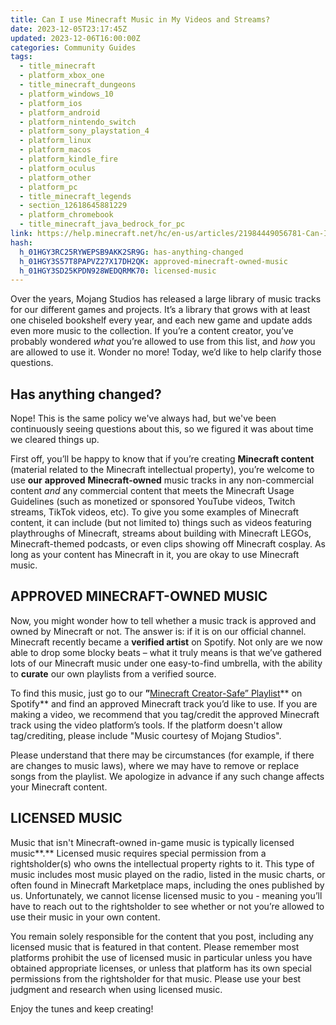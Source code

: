 ```yaml
---
title: Can I use Minecraft Music in My Videos and Streams?
date: 2023-12-05T23:17:45Z
updated: 2023-12-06T16:00:00Z
categories: Community Guides
tags:
  - title_minecraft
  - platform_xbox_one
  - title_minecraft_dungeons
  - platform_windows_10
  - platform_ios
  - platform_android
  - platform_nintendo_switch
  - platform_sony_playstation_4
  - platform_linux
  - platform_macos
  - platform_kindle_fire
  - platform_oculus
  - platform_other
  - platform_pc
  - title_minecraft_legends
  - section_12618645881229
  - platform_chromebook
  - title_minecraft_java_bedrock_for_pc
link: https://help.minecraft.net/hc/en-us/articles/21984449056781-Can-I-use-Minecraft-Music-in-My-Videos-and-Streams
hash:
  h_01HGY3RC25RYWEPSB9AKK2SR9G: has-anything-changed
  h_01HGY3S57T8PAPVZ27X17DH2QK: approved-minecraft-owned-music
  h_01HGY3SD25KPDN928WEDQRMK70: licensed-music
---
```


Over the years, Mojang Studios has released a large library of music tracks for our different games and projects. It’s a library that grows with at least one chiseled bookshelf every year, and each new game and update adds even more music to the collection. If you’re a content creator, you’ve probably wondered *what* you’re allowed to use from this list, and *how* you are allowed to use it. Wonder no more! Today, we’d like to help clarify those questions.

## Has anything changed?

Nope! This is the same policy we've always had, but we've been continuously seeing questions about this, so we figured it was about time we cleared things up.

First off, you’ll be happy to know that if you’re creating **Minecraft content** (material related to the Minecraft intellectual property), you’re welcome to use **our** **approved** **Minecraft-owned** music tracks in any non-commercial content *and* any commercial content that meets the Minecraft Usage Guidelines (such as monetized or sponsored YouTube videos, Twitch streams, TikTok videos, etc). To give you some examples of Minecraft content, it can include (but not limited to) things such as videos featuring playthroughs of Minecraft, streams about building with Minecraft LEGOs, Minecraft-themed podcasts, or even clips showing off Minecraft cosplay. As long as your content has Minecraft in it, you are okay to use Minecraft music.

## APPROVED MINECRAFT-OWNED MUSIC

Now, you might wonder how to tell whether a music track is approved and owned by Minecraft or not. The answer is: if it is on our official channel. Minecraft recently became a **verified artist** on Spotify. Not only are we now able to drop some blocky beats – what it truly means is that we’ve gathered lots of our Minecraft music under one easy-to-find umbrella, with the ability to **curate** our own playlists from a verified source.

To find this music, just go to our **”**[Minecraft Creator-Safe” Playlist](https://open.spotify.com/playlist/5T4KWhz9Q8r98skQBimtlH)** on Spotify** and find an approved Minecraft track you’d like to use. If you are making a video, we recommend that you tag/credit the approved Minecraft track using the video platform’s tools. If the platform doesn't allow tag/crediting, please include "Music courtesy of Mojang Studios".

Please understand that there may be circumstances (for example, if there are changes to music laws), where we may have to remove or replace songs from the playlist. We apologize in advance if any such change affects your Minecraft content.

## LICENSED MUSIC

Music that isn't Minecraft-owned in-game music is typically licensed music**.** Licensed music requires special permission from a rightsholder(s) who owns the intellectual property rights to it. This type of music includes most music played on the radio, listed in the music charts, or often found in Minecraft Marketplace maps, including the ones published by us. Unfortunately, we cannot license licensed music to you - meaning you’ll have to reach out to the rightsholder to see whether or not you’re allowed to use their music in your own content.

You remain solely responsible for the content that you post, including any licensed music that is featured in that content. Please remember most platforms prohibit the use of licensed music in particular unless you have obtained appropriate licenses, or unless that platform has its own special permissions from the rightsholder for that music. Please use your best judgment and research when using licensed music.

Enjoy the tunes and keep creating!
